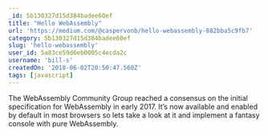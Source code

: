 ```yaml
---
_id: 5b130327d15d384badee60ef
title: "Hello WebAssembly"
url: 'https://medium.com/@caspervonb/hello-webassembly-882bba5c9fb7'
category: 5b130327d15d384badee60ef
slug: 'hello-webassembly'
user_id: 5a83ce59d6eb0005c4ecda2c
username: 'bill-s'
createdOn: '2018-06-02T20:50:47.560Z'
tags: [javascript]
---
```


The WebAssembly Community Group reached a consensus on the initial specification for WebAssembly in early 2017. It’s now available and enabled by default in most browsers so lets take a look at it and implement a fantasy console with pure WebAssembly.


